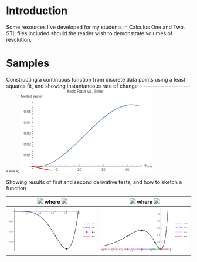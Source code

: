 # Introduction
Some resources I've developed for my students in Calculus One and Two. STL files included should the reader wish to demonstrate volumes of revolution.

# Samples
Constructing a continuous function from discrete data points using a least squares fit, and showing instantaneous rate of change
:--------------------------:
![Alt Text](https://github.com/ajump2/Mathematics_Resources/raw/master/Images/MeltWater.gif)

Showing results of first and second derivative tests, and how to sketch a function

![](https://latex.codecogs.com/svg.latex?C_{12}) where ![](https://latex.codecogs.com/svg.latex?x^5\ln{(x)}) | ![](https://latex.codecogs.com/svg.latex?C_{12}) where ![](https://latex.codecogs.com/svg.latex?x^2e^x)
:--------------------------:|:--------------------------:
![Alt Text](https://github.com/ajump2/Mathematics_Resources/raw/master/Images/curvesketch1.png) | ![Alt Text](https://github.com/ajump2/Mathematics_Resources/raw/master/Images/curvesketch2.png)
